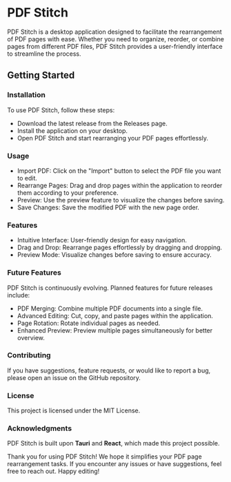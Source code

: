 # PDF Stitch

PDF Stitch is a desktop application designed to facilitate the rearrangement of PDF pages with ease. Whether you need to organize, reorder, or combine pages from different PDF files, PDF Stitch provides a user-friendly interface to streamline the process.

## Getting Started

### Installation

To use PDF Stitch, follow these steps:

- Download the latest release from the Releases page.
- Install the application on your desktop.
- Open PDF Stitch and start rearranging your PDF pages effortlessly.

### Usage

- Import PDF: Click on the "Import" button to select the PDF file you want to edit.
- Rearrange Pages: Drag and drop pages within the application to reorder them according to your preference.
- Preview: Use the preview feature to visualize the changes before saving.
- Save Changes: Save the modified PDF with the new page order.

### Features

- Intuitive Interface: User-friendly design for easy navigation.
- Drag and Drop: Rearrange pages effortlessly by dragging and dropping.
- Preview Mode: Visualize changes before saving to ensure accuracy.

### Future Features

PDF Stitch is continuously evolving. Planned features for future releases include:

- PDF Merging: Combine multiple PDF documents into a single file.
- Advanced Editing: Cut, copy, and paste pages within the application.
- Page Rotation: Rotate individual pages as needed.
- Enhanced Preview: Preview multiple pages simultaneously for better overview.

### Contributing

If you have suggestions, feature requests, or would like to report a bug, please open an issue on the GitHub repository.

### License

This project is licensed under the MIT License.

### Acknowledgments

PDF Stitch is built upon **Tauri** and **React**, which made this project possible.

Thank you for using PDF Stitch! We hope it simplifies your PDF page rearrangement tasks. If you encounter any issues or have suggestions, feel free to reach out. Happy editing!
